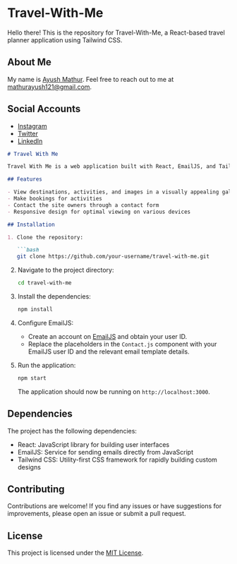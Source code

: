 # Travel-With-Me

Hello there! This is the repository for Travel-With-Me, a React-based travel planner application using Tailwind CSS.

## About Me

My name is [Ayush Mathur](https://github.com/itsayushmathur). Feel free to reach out to me at mathurayush121@gmail.com.

## Social Accounts

- [Instagram](https://www.instagram.com/itsayushmathur/)
- [Twitter](https://twitter.com/itsayushmathur)
- [LinkedIn](https://www.linkedin.com/in/itsayushmathur/)


```markdown
# Travel With Me

Travel With Me is a web application built with React, EmailJS, and Tailwind CSS. It provides a platform for users to explore travel destinations, view activities, and make bookings. Users can also contact the site owners through a contact form.

## Features

- View destinations, activities, and images in a visually appealing gallery
- Make bookings for activities
- Contact the site owners through a contact form
- Responsive design for optimal viewing on various devices

## Installation

1. Clone the repository:

   ```bash
   git clone https://github.com/your-username/travel-with-me.git
   ```

2. Navigate to the project directory:

   ```bash
   cd travel-with-me
   ```

3. Install the dependencies:

   ```bash
   npm install
   ```

4. Configure EmailJS:

   - Create an account on [EmailJS](https://www.emailjs.com/) and obtain your user ID.
   - Replace the placeholders in the `Contact.js` component with your EmailJS user ID and the relevant email template details.

5. Run the application:

   ```bash
   npm start
   ```

   The application should now be running on `http://localhost:3000`.

## Dependencies

The project has the following dependencies:

- React: JavaScript library for building user interfaces
- EmailJS: Service for sending emails directly from JavaScript
- Tailwind CSS: Utility-first CSS framework for rapidly building custom designs

## Contributing

Contributions are welcome! If you find any issues or have suggestions for improvements, please open an issue or submit a pull request.

## License

This project is licensed under the [MIT License](LICENSE).
```
